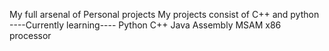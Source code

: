 
My full arsenal of Personal projects
My projects consist of C++ and python
----Currently learning----
Python
C++
Java
Assembly MSAM x86 processor

